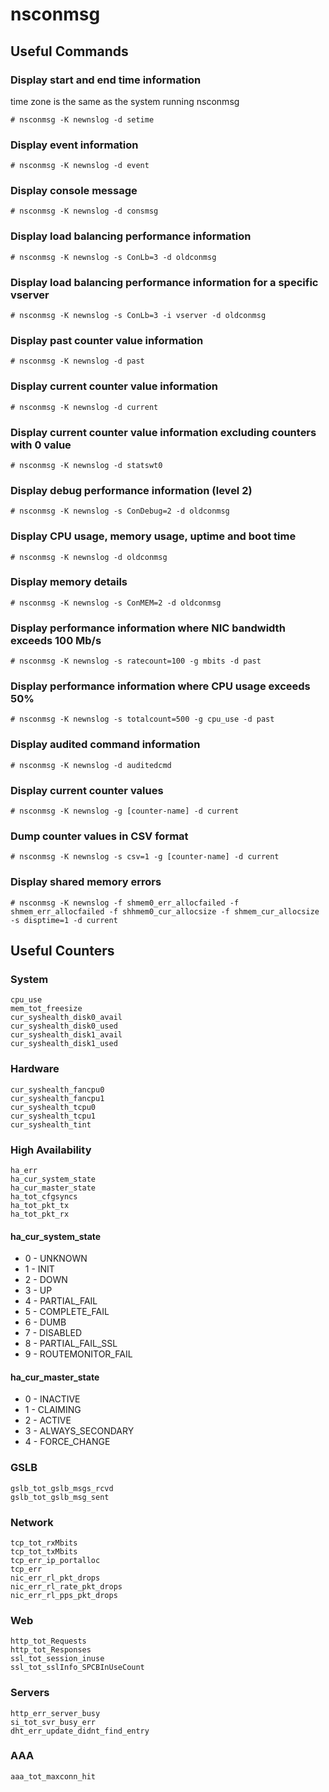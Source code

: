 # nsconmsg

## Useful Commands

### Display start and end time information
time zone is the same as the system running nsconmsg

	# nsconmsg -K newnslog -d setime

### Display event information
	# nsconmsg -K newnslog -d event

### Display console message
	# nsconmsg -K newnslog -d consmsg

### Display load balancing performance information
	# nsconmsg -K newnslog -s ConLb=3 -d oldconmsg

### Display load balancing performance information for a specific vserver
	# nsconmsg -K newnslog -s ConLb=3 -i vserver -d oldconmsg

### Display past counter value information
	# nsconmsg -K newnslog -d past

### Display current counter value information
	# nsconmsg -K newnslog -d current

### Display current counter value information excluding counters with 0 value
	# nsconmsg -K newnslog -d statswt0

### Display debug performance information (level 2)
	# nsconmsg -K newnslog -s ConDebug=2 -d oldconmsg

### Display CPU usage, memory usage, uptime and boot time
	# nsconmsg -K newnslog -d oldconmsg

### Display memory details
	# nsconmsg -K newnslog -s ConMEM=2 -d oldconmsg

### Display performance information where NIC bandwidth exceeds 100 Mb/s
	# nsconmsg -K newnslog -s ratecount=100 -g mbits -d past

### Display performance information where CPU usage exceeds 50%
	# nsconmsg -K newnslog -s totalcount=500 -g cpu_use -d past

### Display audited command information
	# nsconmsg -K newnslog -d auditedcmd

### Display current counter values
	# nsconmsg -K newnslog -g [counter-name] -d current

### Dump counter values in CSV format
	# nsconmsg -K newnslog -s csv=1 -g [counter-name] -d current

### Display shared memory errors
	# nsconmsg -K newnslog -f shmem0_err_allocfailed -f shmem_err_allocfailed -f shhmem0_cur_allocsize -f shmem_cur_allocsize -s disptime=1 -d current

## Useful Counters

### System
	cpu_use
	mem_tot_freesize
	cur_syshealth_disk0_avail
	cur_syshealth_disk0_used
	cur_syshealth_disk1_avail
	cur_syshealth_disk1_used

### Hardware
	cur_syshealth_fancpu0
	cur_syshealth_fancpu1
	cur_syshealth_tcpu0
	cur_syshealth_tcpu1
	cur_syshealth_tint
	
### High Availability

	ha_err
	ha_cur_system_state
	ha_cur_master_state
	ha_tot_cfgsyncs
	ha_tot_pkt_tx
	ha_tot_pkt_rx
	
#### ha_cur_system_state

* 0 - UNKNOWN
* 1 - INIT
* 2 - DOWN
* 3 - UP
* 4 - PARTIAL_FAIL
* 5 - COMPLETE_FAIL
* 6 - DUMB
* 7 - DISABLED
* 8 - PARTIAL_FAIL_SSL
* 9 - ROUTEMONITOR_FAIL

#### ha_cur_master_state

* 0 - INACTIVE
* 1 - CLAIMING
* 2 - ACTIVE
* 3 - ALWAYS_SECONDARY
* 4 - FORCE_CHANGE

### GSLB

	gslb_tot_gslb_msgs_rcvd
	gslb_tot_gslb_msg_sent  

### Network

	tcp_tot_rxMbits
	tcp_tot_txMbits
	tcp_err_ip_portalloc
	tcp_err
	nic_err_rl_pkt_drops
	nic_err_rl_rate_pkt_drops
	nic_err_rl_pps_pkt_drops

### Web

	http_tot_Requests
	http_tot_Responses
	ssl_tot_session_inuse
	ssl_tot_sslInfo_SPCBInUseCount

### Servers

	http_err_server_busy
	si_tot_svr_busy_err
	dht_err_update_didnt_find_entry

### AAA

	aaa_tot_maxconn_hit
